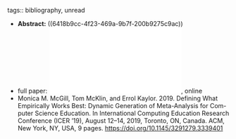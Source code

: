tags:: bibliography, unread

- **Abstract:** ((6418b9cc-4f23-469a-9b7f-200b9275c9ac))
- full paper: ![local copy](../assets/mcgill2019_1679341999879_0.pdf), online
- Monica M. McGill, Tom McKlin, and Errol Kaylor. 2019. Defining What Empirically Works Best: Dynamic Generation of Meta-Analysis for Com- puter Science Education. In International Computing Education Research Conference (ICER ’19), August 12–14, 2019, Toronto, ON, Canada. ACM, New York, NY, USA, 9 pages. https://doi.org/10.1145/3291279.3339401